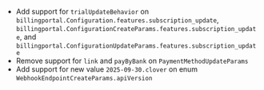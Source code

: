 * Add support for `trialUpdateBehavior` on `billingportal.Configuration.features.subscription_update`, `billingportal.ConfigurationCreateParams.features.subscription_update`, and `billingportal.ConfigurationUpdateParams.features.subscription_update`
* Remove support for `link` and `payByBank` on `PaymentMethodUpdateParams`
* Add support for new value `2025-09-30.clover` on enum `WebhookEndpointCreateParams.apiVersion`